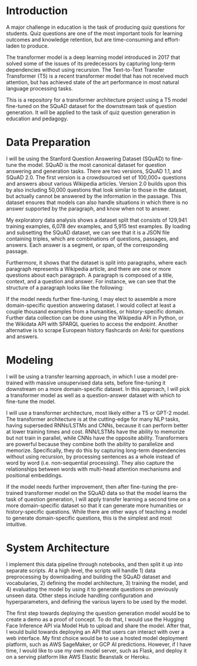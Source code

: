 # Introduction
A major challenge in education is the task of producing quiz questions for students. Quiz questions are one of the most important tools for learning outcomes and knowledge retention, but are time-consuming and effort-laden to produce. 

The transformer model is a deep learning model introduced in 2017 that solved some of the issues of its predecessors by capturing long-term dependencies without using recursion. The Text-to-Text Transfer Transformer (T5) is a recent transformer model that has not received much attention, but has achieved state of the art performance in most natural language processing tasks. 

This is a repository for a transformer architecture project using a T5 model fine-tuned on the SQuAD dataset for the downstream task of question generation.  It will be applied to the task of quiz question generation in education and pedagogy.  

# Data Preparation
I will be using the Stanford Question Answering Dataset (SQuAD) to fine-tune the model. SQuAD is the most canonical dataset for question answering and generation tasks. There are two versions, SQuAD 1.1, and SQuAD 2.0. The first version is a crowdsourced set of 100,000+ questions and answers about various Wikipedia articles. Version 2.0 builds upon this by also including 50,000 questions that look similar to those in the dataset, but actually cannot be answered by the information in the passage. This dataset ensures that models can also handle situations in which there is no answer supported by the paragraph, and know when not to answer.

My exploratory data analysis shows a dataset split that consists of 129,941 training examples, 6,078 dev examples, and 5,915 test examples. By loading and subsetting the SQuAD dataset, we can see that it is a JSON file containing triples, which are combinations of questions, passages, and answers. Each answer is a segment, or span, of the corresponding passage.

Furthermore, it shows that the dataset is split into paragraphs, where each paragraph represents a Wikipedia article, and there are one or more questions about each paragraph. A paragraph is composed of a title, context, and a question and answer. For instance, we can see that the structure of a paragraph looks like the following:

If the model needs further fine-tuning, I may elect to assemble a more domain-specific question answering dataset. I would collect at least a couple thousand examples from a humanities, or history-specific domain. Further data collection can be done using the Wikipedia API in Python, or the Wikidata API with SPARQL queries to access the endpoint. Another alternative is to scrape European history flashcards on Anki for questions and answers.

# Modeling
I will be using a transfer learning approach, in which I use a model pre-trained with massive unsupervised data sets, before fine-tuning it downstream on a more domain-specific dataset. In this approach, I will pick a transformer model as well as a question-answer dataset with which to fine-tune the model.

I will use a transformer architecture, most likely either a T5 or GPT-2 model. The transformer architecture is at the cutting-edge for many NLP tasks, having superseded RNNs/LSTMs and CNNs, because it can perform better at lower training times and cost​.  RNN/LSTMs have the ability to memorize but not train in parallel, while CNNs have the opposite ability. Transformers are powerful because they combine both the ability to parallelize and memorize. Specifically, they do this by capturing long-term dependencies without using recursion, by processing sentences as a whole instead of word by word (i.e. non-sequential processing). They also capture the relationships between words with multi-head attention mechanisms and positional embeddings​. 

If the model needs further improvement, then after fine-tuning the pre-trained
transformer model on the SQuAD data so that the model learns the task of question generation, I will apply transfer learning a second time on a more domain-specific dataset so that it can generate more humanities or history-specific questions. While there are other ways of teaching a model to generate domain-specific questions, this is the simplest and most intuitive.

# System Architecture
I implement this data pipeline through notebooks, and then split it up into separate scripts. At a high level, the scripts will handle 1) data preprocessing by downloading and building the SQuAD dataset and vocabularies, 2) defining the model architecture, 3) training the model, and 4) evaluating the model by using it to generate questions on previously unseen data. Other steps include handling configuration and hyperparameters, and defining the various layers to be used by the model.

The first step towards deploying the question generation model would be to create a demo as a proof of concept. To do that, I would use the Hugging Face Inference API via Model Hub to upload and share the model. After that, I would build towards deploying an API that users can interact with over a web interface. My first choice would be to use a hosted model deployment platform, such as AWS SageMaker, or GCP AI predictions. However, if I have time, I would like to use my own model server, such as Flask, and deploy it on a serving platform like AWS Elastic Beanstalk or Heroku.